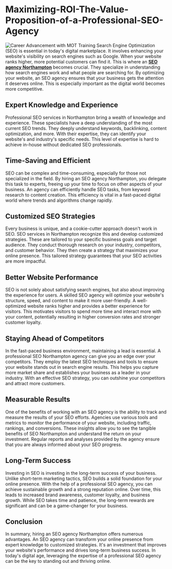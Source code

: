 # Maximizing-ROI-The-Value-Proposition-of-a-Professional-SEO-Agency
![Career Advancement with MOT Training](https://github.com/DesignStudio01/Maximizing-ROI-The-Value-Proposition-of-a-Professional-SEO-Agency/assets/111749616/f50d61fa-9c13-4af8-b367-02d50afb2ef8)
Search Engine Optimization (SEO) is essential in today's digital marketplace. It involves enhancing your website's visibility on search engines such as Google. When your website ranks higher, more potential customers can find it. This is where an <a href="https://www.onetoonedesignstudio.com/services/search-engine-optimization">**SEO agency Northampton**</a> becomes crucial. They specialize in understanding how search engines work and what people are searching for. By optimizing your website, an SEO agency ensures that your business gets the attention it deserves online. This is especially important as the digital world becomes more competitive.
## Expert Knowledge and Experience
Professional SEO services in Northampton bring a wealth of knowledge and experience. These specialists have a deep understanding of the most current SEO trends. They deeply understand keywords, backlinking, content optimization, and more. With their expertise, they can identify your website's and industry's specific needs. This level of expertise is hard to achieve in-house without dedicated SEO professionals.
## Time-Saving and Efficient
SEO can be complex and time-consuming, especially for those not specialized in the field. By hiring an SEO agency Northampton, you delegate this task to experts, freeing up your time to focus on other aspects of your business. An agency can efficiently handle SEO tasks, from keyword research to content creation. This efficiency is vital in a fast-paced digital world where trends and algorithms change rapidly.
## Customized SEO Strategies
Every business is unique, and a cookie-cutter approach doesn't work in SEO. SEO services in Northampton recognize this and develop customized strategies. These are tailored to your specific business goals and target audience. They conduct thorough research on your industry, competitors, and customer behavior. They then create a strategy that maximizes your online presence. This tailored strategy guarantees that your SEO activities are more impactful.
## Better Website Performance
SEO is not solely about satisfying search engines, but also about improving the experience for users. A skilled SEO agency will optimize your website's structure, speed, and content to make it more user-friendly. A well-optimized website ranks higher and provides a better experience for visitors. This motivates visitors to spend more time and interact more with your content, potentially resulting in higher conversion rates and stronger customer loyalty.
## Staying Ahead of Competitors
In the fast-paced business environment, maintaining a lead is essential. A professional SEO Northampton  agency can give you an edge over your competitors. They employ the latest SEO techniques and tools to ensure your website stands out in search engine results. This helps you capture more market share and establishes your business as a leader in your industry. With an effective SEO strategy, you can outshine your competitors and attract more customers.
## Measurable Results
One of the benefits of working with an SEO agency is the ability to track and measure the results of your SEO efforts. Agencies use various tools and metrics to monitor the performance of your website, including traffic, rankings, and conversions. These insights allow you to see the tangible benefits of SEO Northampton and understand the return on your investment. Regular reports and analyses provided by the agency ensure that you are always informed about your SEO progress.
## Long-Term Success
Investing in SEO is investing in the long-term success of your business. Unlike short-term marketing tactics, SEO builds a solid foundation for your online presence. With the help of a professional SEO agency, you can achieve sustainable growth and a strong reputation online. Over time, this leads to increased brand awareness, customer loyalty, and business growth. While SEO takes time and patience, the long-term rewards are significant and can be a game-changer for your business.
## Conclusion
In summary, hiring an SEO agency Northampton offers numerous advantages. An SEO agency can transform your online presence from expert knowledge to customized strategies. It's an investment that improves your website's performance and drives long-term business success. In today's digital age, leveraging the expertise of a professional SEO agency can be the key to standing out and thriving online.

